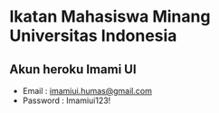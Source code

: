 # Ikatan Mahasiswa Minang Universitas Indonesia

## Akun heroku Imami UI 
* Email       : imamiui.humas@gmail.com  
* Password    : Imamiui123!  